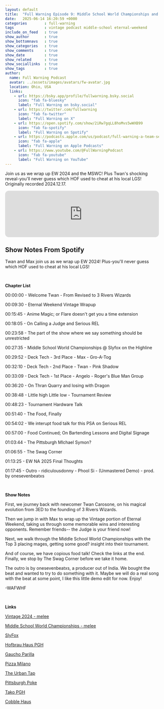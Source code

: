 ```yaml
---
layout: default
title:  "Full Warning Episode 9: Middle School World Championships and Eternal Weekend NA Wrap-up"
date:   2025-06-14 16:20:59 +0000
categories        : full-warning
tags              : vintage podcast middle-school eternal-weekend
include_on_feed   : true
show_author       : true
show_bottomnavs   : true
show_categories   : true
show_comments     : true
show_date         : true
show_related      : true
show_sociallinks  : true
show_tags         : true
author:
  name: Full Warning Podcast
  avatar: ../assets/images/avatars/fw-avatar.jpg
  location: Ohio, USA
  links:
    - url: https://bsky.app/profile/fullwarning.bsky.social
      icon: "fab fa-bluesky"
      label: "Full Warning on bsky.social"
    - url: https://twitter.com/fullwarning
      icon: "fab fa-twitter"
      label: "Full Warning on X"
    - url: https://open.spotify.com/show/2iRw7gqLL8hoMvs5wWXB99
      icon: "fab fa-spotify"
      label: "Full Warning on Spotify"
    - url: https://podcasts.apple.com/us/podcast/full-warning-a-team-serious-podcast/id1739246826
      icon: "fab fa-apple"
      label: "Full Warning on Apple Podcasts"
    - url: https://www.youtube.com/@FullWarningPodcast
      icon: "fab fa-youtube"
      label: "Full Warning on YouTube"
---
```

<p>Join us as we wrap up EW 2024 and the MSWC! Plus Twan's shocking reveal-you'll never guess which HOF used to cheat at his local LGS! Originally recorded 2024.12.17.<br /></p>

<iframe style="border-radius:12px" src="https://open.spotify.com/embed/episode/6znMwW0hr2rBNHEP3M6N9O?utm_source=generator&theme=0" width="100%" height="152" frameBorder="0" allowfullscreen="" allow="autoplay; clipboard-write; encrypted-media; fullscreen; picture-in-picture" loading="lazy" scrolling="no"></iframe>


## Show Notes From Spotify

<p>Twan and Max join us as we wrap up EW 2024! Plus-you&#39;ll never guess which HOF used to cheat at his local LGS!</p>
<p><br></p>
<p><strong>Chapter List</strong></p>
<p>00:00:00 - Welcome Twan - From Revised to 3 Rivers Wizards</p>
<p>00:09:30 - Eternal Weekend Vintage Wrapup</p>
<p>00:15:45 - Anime Magic; or Flare doesn&#39;t get you a time extension</p>
<p>00:18:05 - On Calling a Judge and Serious REL</p>
<p>00:23:58 - The part of the show where we say something should be unrestricted</p>
<p>00:27:35 - Middle School World Championships @ Slyfox on the Highline</p>
<p>00:29:52 - Deck Tech - 3rd Place - Max - Gro-A-Tog</p>
<p>00:32:10 - Deck Tech - 2nd Place - Twan - Pink Shadow</p>
<p>00:33:09 - Deck Tech - 1st Place - Angelo - Roger&#39;s Blue Man Group</p>
<p>00:36:20 - On Thran Quarry and losing with Dragon</p>
<p>00:38:48 - Little high Little low - Tournament Review</p>
<p>00:48:23 - Tournament Hardware Talk</p>
<p>00:51:40 - The Food, Finally</p>
<p>00:54:02 - We interupt food talk for this PSA on Serious REL</p>
<p>00:57:00 - Food Continued; On Bartending Lessons and Digital Signage</p>
<p>01:03:44 - The Pittsburgh MIchael Symon?</p>
<p>01:06:55 - The Swag Corner</p>
<p>01:13:25 - EW NA 2025 Final Thoughts</p>
<p>01:17:45 - Outro - ridiculousdonny - Phool Si - (Unmastered Demo) - prod. by onesevenbeatxs</p>
<p><br></p>
<p><strong>Show Notes</strong></p>
<p>First, we journey back with newcomer Twan Carosone, on his magical evolution from 3ED to the founding of 3 Rivers Wizards. </p>
<p>Then we jump in with Max to wrap up the Vintage portion of Eternal Weekend, taking us through some memorable wins and interesting opponents. Remember friends-- the Judge is your friend now!</p>
<p>Next, we walk through the Middle School World Championships with the Top 3 placing mages, getting some good? insight into their tournament.</p>
<p>And of course, we have copious food talk! Check the links at the end. Finally, we stop by The Swag Corner before we take it home.</p>
<p>The outro is by onesevenbeatxs, a producer out of India. We bought the beat and wanted to try to do something with it. Maybe we will do a real song with the beat at some point, I like this little demo edit for now. Enjoy!</p>
<p>-WAFWHF</p>
<p><br></p>
<p><strong>Links</strong></p>
<p><a href="https://www.melee.gg/Tournament/View/160879" target="_blank" rel="ugc noopener noreferrer">Vintage 2024 - melee</a></p>
<p><a href="https://www.melee.gg/Tournament/View/160879" target="_blank" rel="ugc noopener noreferrer">Middle School World Championships - melee</a></p>
<p><a href="https://www.melee.gg/Tournament/View/160879" target="_blank" rel="ugc noopener noreferrer">SlyFox</a></p>
<p><a href="https://www.hofbrauhauspittsburgh.com/" target="_blank" rel="ugc noopener noreferrer">Hofbrau Haus PGH</a></p>
<p><a href="https://www.eatgaucho.com/" target="_blank" rel="ugc noopener noreferrer">Gaucho Parilla</a></p>
<p><a href="https://pizzamilano.net/" target="_blank" rel="ugc noopener noreferrer">Pizza Milano</a></p>
<p><a href="https://www.theurbantap.com/" target="_blank" rel="ugc noopener noreferrer">The Urban Tap</a></p>
<p><a href="https://pittsburghpoke.square.site/" target="_blank" rel="ugc noopener noreferrer">Pittsburgh Poke</a></p>
<p><a href="https://takopgh.com/" target="_blank" rel="ugc noopener noreferrer">Tako PGH</a></p>
<p><a href="https://www.cobblehaus.com/" target="_blank" rel="ugc noopener noreferrer">Cobble Haus</a></p>
